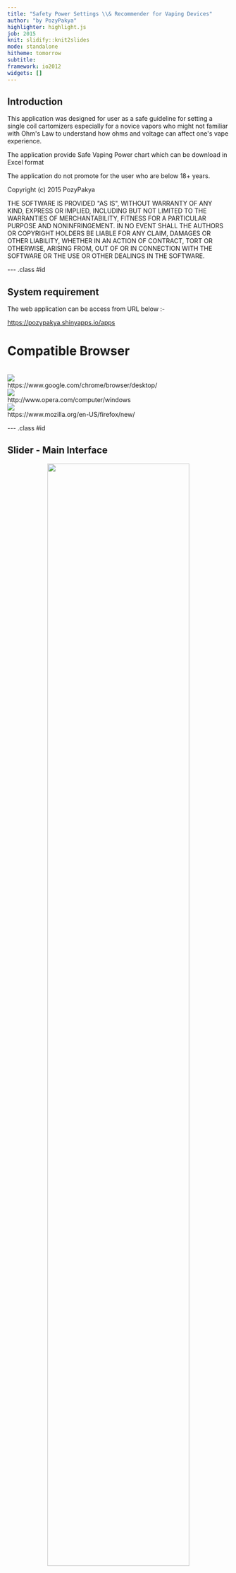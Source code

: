 ```yaml
---
title: "Safety Power Settings \\& Recommender for Vaping Devices"
author: "by PozyPakya"
highlighter: highlight.js
job: 2015
knit: slidify::knit2slides
mode: standalone
hitheme: tomorrow
subtitle: 
framework: io2012
widgets: []
---
```


## Introduction

This application was designed for user as a safe guideline for setting a single coil cartomizers especially for a novice vapors who might not familiar with Ohm's Law to understand how ohms and voltage can affect one's vape experience.

The application  provide Safe Vaping Power chart which can be download in Excel format

The application do not promote for the user who are below 18+ years.

Copyright (c) 2015 PozyPakya

THE SOFTWARE IS PROVIDED "AS IS", WITHOUT WARRANTY OF ANY KIND, EXPRESS OR
IMPLIED, INCLUDING BUT NOT LIMITED TO THE WARRANTIES OF MERCHANTABILITY,
FITNESS FOR A PARTICULAR PURPOSE AND NONINFRINGEMENT. IN NO EVENT SHALL THE
AUTHORS OR COPYRIGHT HOLDERS BE LIABLE FOR ANY CLAIM, DAMAGES OR OTHER
LIABILITY, WHETHER IN AN ACTION OF CONTRACT, TORT OR OTHERWISE, ARISING FROM,
OUT OF OR IN CONNECTION WITH THE SOFTWARE OR THE USE OR OTHER DEALINGS IN
THE SOFTWARE.


--- .class #id 

## System requirement

The web application can be access from URL below :-

https://pozypakya.shinyapps.io/apps

# Compatible Browser
<br>
<img src="http://www.itdonut.co.uk/sites/default/files/google-chrome-logo.png" />
<br>
https://www.google.com/chrome/browser/desktop/
<br>
<img src="http://www.vianeos.com/newsletter/images/logo_opera.jpg"/>
<br>
http://www.opera.com/computer/windows
<br>
<img src="firefox.png"/>
<br>
https://www.mozilla.org/en-US/firefox/new/

--- .class #id 

## Slider - Main Interface

<div align=center ><img src="main.png" width=80% height=80%  /></div>


--- .class #id 

## Slider - Voltage and Ohms

<img src="slider.png" width=30% height=30%  />
<br>
You can slide and change between the value for desired value.
<br>
<img src="variables.png" width=30% height=30%  />
<br>
The value will automatically change if the slider above moves. Computed watt is the output.

--- .class #id 
## Recommendation

<img src="low.png" />
<br>
<img src="ok.png" />
<br>
<img src="danger1.png" />
<br>
<img src="low1.png" />
<br>
<img src="danger.png" />
<br>
3 types recommendation status will be shown based on the input provided.
<br>
Please set and follow the best recommendation or <font color=\"#0B610B\" >[ GOOD ]</font> status.


--- .class #id 
## vaping Power Chart
<img src="table.png" width=100% height=100%  />
<br>
Please refer to the power chart provided and the table in Excel can be <a href="calculator.xlsx">download</a> here. The recommendation setting is which in <font color=\"#0B610B\" >[ GOOD ]</font> status .



--- .class #id 
## Battery Safety Info
<img src="battinfo.png" width=70% height=70%  />
<br>
Please refer to battery safety information <a href="http://s3.amazonaws.com/csvpastebin/uploads/d019eb968e1393af1716160e317682bf/batteryperformance.csv">here</a>.The recommended safety OHM provided .


--- .class #id 
## Knowledge Based
<img src="tank.png" width=20% height=10%  />
<img src="mod.png" width=20% height=10%    />
<img src="eliquid.png" width=20% height=10%  />
<img src="battery.png" width=20% height=10%  />
<br>
<img src="info2.png" width=70% height=70%  />
<br>
<img src="info3.png" width=70% height=70%  />



--- .class #id 
## Reference
http://blog.v-ecigs.com/2014/03/what-voltagewattage-should-i-vape-at.html
<br>
http://www.tasteyourjuice.com/wordpress/volts-vs-ohms/
<br>
http://vapeordie.com/vape/voltage-wattage-chart/
<br>
http://www.vapertrain.com/page/utvvb
<br>
https://www.e-cigarette-forum.com/forum/threads/e-liquid-nicotine-consumption-table-vaping-method.344166/

## GitHub
https://github.com/pozypakya/DevDataProducts

--- .class #id 
## Thank You
Developing Data Products
Your Reproducible Pitch Presentation

OK, you've made your shiny app, now it's time to make your pitch. You get 5 slides (inclusive of the title slide)  to pitch a your app. You're going to create a web page using Slidify or Rstudio Presenter with an html5 slide deck.

Here's what you need :-

5 slides to pitch our idea done in Slidify or Rstudio Presenter
Your presentation pushed to github or Rpubs
A link to your github or Rpubs presentation pasted into the text box below
Your presentation must satisfy the following

<li>It must be done in Slidify or Rstudio Presenter</li>
<li>It must be 5 pages</li>
<li>It must be hosted on github or Rpubs</li>
<li>It must contained some embedded R code that gets run when slidifying the document</li>


